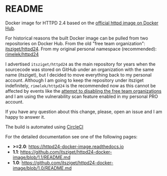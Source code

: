 # README

Docker image for HTTPD 2.4 based on the [official httpd image on Docker Hub](https://hub.docker.com/_/httpd).

For historical reasons the built Docker image can be pulled from two repositories on Docker Hub.
From the old "free team organization": [itsziget/httpd24](https://hub.docker.com/r/itsziget/httpd24/).
From my original personal namespace (recommended): [rimelek/httpd24](https://hub.docker.com/r/rimelek/httpd24)

I advertised `itsziget/httpd24` as the main repository for years when the sourcecode was stored on GitHub under
an organization with the same name (itsziget), but I decided to move everything back to my personal account.
Although I am going to keep the repository under itsziget indefinitely, `rimelek/httpd24` is the recommended now
as this cannot be affected by events like the
[attempt to disabling the free team organizations](https://www.docker.com/blog/no-longer-sunsetting-the-free-team-plan/)
and I am using the vulnerability scan feature enabled in my personal PRO account.

If you have any question about this change, please, open an issue and I am happy to answer it.

The build is automated using [CircleCI](https://circleci.com/)

For the detailed documentation see one of the following pages:

* **\>=2.0**: https://httpd24-docker-image.readthedocs.io
* **1.1**:  https://github.com/itsziget/httpd24-docker-image/blob/1.1/README.md
* **1.0**: https://github.com/itsziget/httpd24-docker-image/blob/1.0/README.md